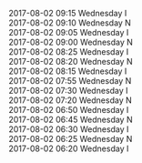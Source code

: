 2017-08-02 09:15 Wednesday  I  
2017-08-02 09:10 Wednesday  N  
2017-08-02 09:05 Wednesday  I  
2017-08-02 09:00 Wednesday  N  
2017-08-02 08:25 Wednesday  I  
2017-08-02 08:20 Wednesday  N  
2017-08-02 08:15 Wednesday  I  
2017-08-02 07:55 Wednesday  N  
2017-08-02 07:30 Wednesday  I  
2017-08-02 07:20 Wednesday  N  
2017-08-02 06:50 Wednesday  I  
2017-08-02 06:45 Wednesday  N  
2017-08-02 06:30 Wednesday  I  
2017-08-02 06:25 Wednesday  N  
2017-08-02 06:20 Wednesday  I  
